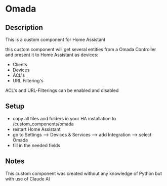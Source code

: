 ﻿# Omada

## Description

This is a custom component for Home Assistant

this custom component will get several entities from a Omada Controller and present it to Home Assistant as devices:

- Clients
- Devices
- ACL's
- URL Filtering's

ACL's and URL-Filterings can be enabled and disabled

## Setup

- copy all files and folders in your HA installation to /custom_components/omada
- restart Home Assistant
- go to Settings --> Devices & Services --> add Integration --> select Omada
- fill in the needed fields

## Notes

This custom component was created without any knowledge of Python but with use of Claude AI
